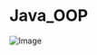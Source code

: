 # Java_OOP
 ![Image](https://github.com/pcismyname/Java_OOP/blob/main/2aba6e7e5dc1f8936d40d581cb2c202a.gif)

